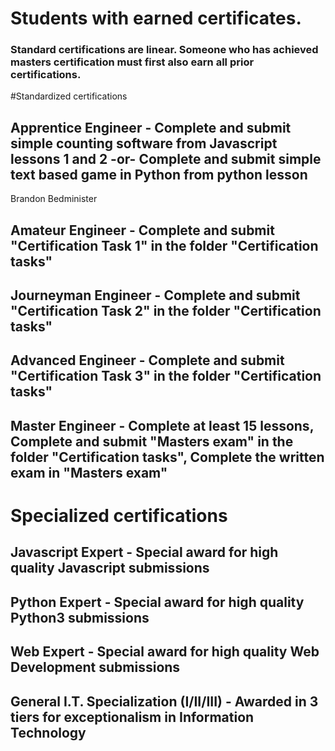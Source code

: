 # Students with earned certificates.
### Standard certifications are linear. Someone who has achieved masters certification must first also earn all prior certifications.
#Standardized certifications

## Apprentice Engineer - Complete and submit simple counting software from Javascript lessons 1 and 2 -or- Complete and submit simple text based game in Python from python lesson 
Brandon Bedminister

## Amateur Engineer - Complete and submit "Certification Task 1" in the folder "Certification tasks"

## Journeyman Engineer - Complete and submit "Certification Task 2" in the folder "Certification tasks" 

## Advanced Engineer - Complete and submit "Certification Task 3" in the folder "Certification tasks"

## Master Engineer - Complete at least 15 lessons, Complete and submit "Masters exam" in the folder "Certification tasks", Complete the written exam in "Masters exam"



# Specialized certifications
## Javascript Expert - Special award for high quality Javascript submissions

## Python Expert - Special award for high quality Python3 submissions

## Web Expert - Special award for high quality Web Development submissions

## General I.T. Specialization (I/II/III) - Awarded in 3 tiers for exceptionalism in Information Technology
